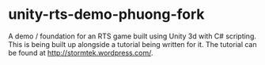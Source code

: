 unity-rts-demo-phuong-fork
==============

A demo / foundation for an RTS game built using Unity 3d with C# scripting. This is being built up alongside a tutorial being written for it. The tutorial can be found at http://stormtek.wordpress.com/.
